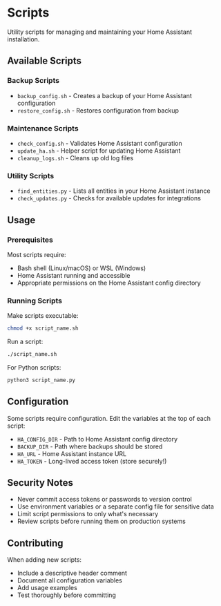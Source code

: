 # Scripts

Utility scripts for managing and maintaining your Home Assistant installation.

## Available Scripts

### Backup Scripts
- `backup_config.sh` - Creates a backup of your Home Assistant configuration
- `restore_config.sh` - Restores configuration from backup

### Maintenance Scripts
- `check_config.sh` - Validates Home Assistant configuration
- `update_ha.sh` - Helper script for updating Home Assistant
- `cleanup_logs.sh` - Cleans up old log files

### Utility Scripts
- `find_entities.py` - Lists all entities in your Home Assistant instance
- `check_updates.py` - Checks for available updates for integrations

## Usage

### Prerequisites

Most scripts require:
- Bash shell (Linux/macOS) or WSL (Windows)
- Home Assistant running and accessible
- Appropriate permissions on the Home Assistant config directory

### Running Scripts

Make scripts executable:
```bash
chmod +x script_name.sh
```

Run a script:
```bash
./script_name.sh
```

For Python scripts:
```bash
python3 script_name.py
```

## Configuration

Some scripts require configuration. Edit the variables at the top of each script:
- `HA_CONFIG_DIR` - Path to Home Assistant config directory
- `BACKUP_DIR` - Path where backups should be stored
- `HA_URL` - Home Assistant instance URL
- `HA_TOKEN` - Long-lived access token (store securely!)

## Security Notes

- Never commit access tokens or passwords to version control
- Use environment variables or a separate config file for sensitive data
- Limit script permissions to only what's necessary
- Review scripts before running them on production systems

## Contributing

When adding new scripts:
- Include a descriptive header comment
- Document all configuration variables
- Add usage examples
- Test thoroughly before committing
